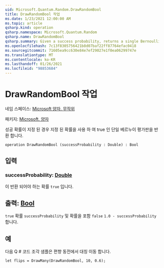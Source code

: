 ```yaml
---
uid: Microsoft.Quantum.Random.DrawRandomBool
title: DrawRandomBool 작업
ms.date: 1/23/2021 12:00:00 AM
ms.topic: article
qsharp.kind: operation
qsharp.namespace: Microsoft.Quantum.Random
qsharp.name: DrawRandomBool
qsharp.summary: Given a success probability, returns a single Bernoulli trial that is true with the given probability.
ms.openlocfilehash: 7c13f8305756421b8d07baf22ff87764efac0418
ms.sourcegitcommit: 71605ea9cc630e84e7ef29027e1f0ea06299747e
ms.translationtype: MT
ms.contentlocale: ko-KR
ms.lasthandoff: 01/26/2021
ms.locfileid: "98853684"
---
```

# <a name="drawrandombool-operation"></a>DrawRandomBool 작업

네임 스페이스: [Microsoft 양자. 무작위](xref:Microsoft.Quantum.Random)

패키지: [Microsoft. 양자](https://nuget.org/packages/Microsoft.Quantum.QSharp.Core)


성공 확률이 지정 된 경우 지정 된 확률을 사용 하 여 true 인 단일 베르누이 평가판을 반환 합니다.

```qsharp
operation DrawRandomBool (successProbability : Double) : Bool
```


## <a name="input"></a>입력

### <a name="successprobability--double"></a>successProbability: [Double](xref:microsoft.quantum.lang-ref.double)

이 반환 되어야 하는 확률 `true` 입니다.



## <a name="output--bool"></a>출력: [Bool](xref:microsoft.quantum.lang-ref.bool)

`true` 확률 `successProbability` 및 확률을 포함 `false` `1.0 - successProbability` 합니다.

## <a name="example"></a>예

다음 Q # 코드 조각 샘플은 편향 동전에서 대칭 이동 합니다.

```qsharp
let flips = DrawMany(DrawRandomBool, 10, 0.6);
```